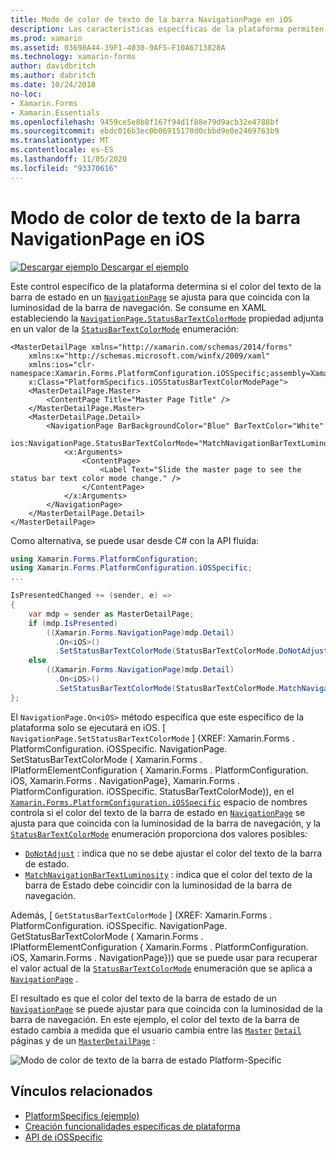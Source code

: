 ```yaml
---
title: Modo de color de texto de la barra NavigationPage en iOS
description: Las características específicas de la plataforma permiten consumir funcionalidad que solo está disponible en una plataforma específica, sin necesidad de implementar representadores o efectos personalizados. En este artículo se explica cómo consumir el específico de la plataforma iOS que controla si el color del texto de la barra de estado de un NavigationPage coincide con la luminosidad de la barra de navegación.
ms.prod: xamarin
ms.assetid: 03698A44-39F1-4030-9AF5-F10A6713828A
ms.technology: xamarin-forms
author: davidbritch
ms.author: dabritch
ms.date: 10/24/2018
no-loc:
- Xamarin.Forms
- Xamarin.Essentials
ms.openlocfilehash: 9459ce5e8b8f167f94d1f88e79d9acb32e4788bf
ms.sourcegitcommit: ebdc016b3ec0b06915170d0cbbd9e0e2469763b9
ms.translationtype: MT
ms.contentlocale: es-ES
ms.lasthandoff: 11/05/2020
ms.locfileid: "93370616"
---
```

# <a name="navigationpage-bar-text-color-mode-on-ios"></a>Modo de color de texto de la barra NavigationPage en iOS

[![Descargar ejemplo](~/media/shared/download.png) Descargar el ejemplo](/samples/xamarin/xamarin-forms-samples/userinterface-platformspecifics)

Este control específico de la plataforma determina si el color del texto de la barra de estado en un [`NavigationPage`](xref:Xamarin.Forms.NavigationPage) se ajusta para que coincida con la luminosidad de la barra de navegación. Se consume en XAML estableciendo la [`NavigationPage.StatusBarTextColorMode`](xref:Xamarin.Forms.PlatformConfiguration.iOSSpecific.NavigationPage.StatusBarTextColorModeProperty) propiedad adjunta en un valor de la [`StatusBarTextColorMode`](xref:Xamarin.Forms.PlatformConfiguration.iOSSpecific.StatusBarTextColorMode) enumeración:

```xaml
<MasterDetailPage xmlns="http://xamarin.com/schemas/2014/forms"
    xmlns:x="http://schemas.microsoft.com/winfx/2009/xaml"
    xmlns:ios="clr-namespace:Xamarin.Forms.PlatformConfiguration.iOSSpecific;assembly=Xamarin.Forms.Core"
    x:Class="PlatformSpecifics.iOSStatusBarTextColorModePage">
    <MasterDetailPage.Master>
        <ContentPage Title="Master Page Title" />
    </MasterDetailPage.Master>
    <MasterDetailPage.Detail>
        <NavigationPage BarBackgroundColor="Blue" BarTextColor="White"
                        ios:NavigationPage.StatusBarTextColorMode="MatchNavigationBarTextLuminosity">
            <x:Arguments>
                <ContentPage>
                    <Label Text="Slide the master page to see the status bar text color mode change." />
                </ContentPage>
            </x:Arguments>
        </NavigationPage>
    </MasterDetailPage.Detail>
</MasterDetailPage>

```

Como alternativa, se puede usar desde C# con la API fluida:

```csharp
using Xamarin.Forms.PlatformConfiguration;
using Xamarin.Forms.PlatformConfiguration.iOSSpecific;
...

IsPresentedChanged += (sender, e) =>
{
    var mdp = sender as MasterDetailPage;
    if (mdp.IsPresented)
        ((Xamarin.Forms.NavigationPage)mdp.Detail)
          .On<iOS>()
          .SetStatusBarTextColorMode(StatusBarTextColorMode.DoNotAdjust);
    else
        ((Xamarin.Forms.NavigationPage)mdp.Detail)
          .On<iOS>()
          .SetStatusBarTextColorMode(StatusBarTextColorMode.MatchNavigationBarTextLuminosity);
};
```

El `NavigationPage.On<iOS>` método especifica que este específico de la plataforma solo se ejecutará en iOS. [ `NavigationPage.SetStatusBarTextColorMode` ] (XREF: Xamarin.Forms . PlatformConfiguration. iOSSpecific. NavigationPage. SetStatusBarTextColorMode ( Xamarin.Forms . IPlatformElementConfiguration { Xamarin.Forms . PlatformConfiguration. iOS, Xamarin.Forms . NavigationPage}, Xamarin.Forms . PlatformConfiguration. iOSSpecific. StatusBarTextColorMode)), en el [`Xamarin.Forms.PlatformConfiguration.iOSSpecific`](xref:Xamarin.Forms.PlatformConfiguration.iOSSpecific) espacio de nombres controla si el color del texto de la barra de estado en [`NavigationPage`](xref:Xamarin.Forms.NavigationPage) se ajusta para que coincida con la luminosidad de la barra de navegación, y la [`StatusBarTextColorMode`](xref:Xamarin.Forms.PlatformConfiguration.iOSSpecific.StatusBarTextColorMode) enumeración proporciona dos valores posibles:

- [`DoNotAdjust`](xref:Xamarin.Forms.PlatformConfiguration.iOSSpecific.StatusBarTextColorMode.DoNotAdjust) : indica que no se debe ajustar el color del texto de la barra de estado.
- [`MatchNavigationBarTextLuminosity`](xref:Xamarin.Forms.PlatformConfiguration.iOSSpecific.StatusBarTextColorMode.MatchNavigationBarTextLuminosity) : indica que el color del texto de la barra de Estado debe coincidir con la luminosidad de la barra de navegación.

Además, [ `GetStatusBarTextColorMode` ] (XREF: Xamarin.Forms . PlatformConfiguration. iOSSpecific. NavigationPage. GetStatusBarTextColorMode ( Xamarin.Forms . IPlatformElementConfiguration { Xamarin.Forms . PlatformConfiguration. iOS, Xamarin.Forms . NavigationPage})) que se puede usar para recuperar el valor actual de la [`StatusBarTextColorMode`](xref:Xamarin.Forms.PlatformConfiguration.iOSSpecific.StatusBarTextColorMode) enumeración que se aplica a [`NavigationPage`](xref:Xamarin.Forms.NavigationPage) .

El resultado es que el color del texto de la barra de estado de un [`NavigationPage`](xref:Xamarin.Forms.NavigationPage) se puede ajustar para que coincida con la luminosidad de la barra de navegación. En este ejemplo, el color del texto de la barra de estado cambia a medida que el usuario cambia entre las [`Master`](xref:Xamarin.Forms.MasterDetailPage.Master) [`Detail`](xref:Xamarin.Forms.MasterDetailPage.Detail) páginas y de un [`MasterDetailPage`](xref:Xamarin.Forms.MasterDetailPage) :

![Modo de color de texto de la barra de estado Platform-Specific](status-bar-text-color-images/status-bar-text-color-mode.png)

## <a name="related-links"></a>Vínculos relacionados

- [PlatformSpecifics (ejemplo)](/samples/xamarin/xamarin-forms-samples/userinterface-platformspecifics)
- [Creación funcionalidades específicas de plataforma](~/xamarin-forms/platform/platform-specifics/index.md#creating-platform-specifics)
- [API de iOSSpecific](xref:Xamarin.Forms.PlatformConfiguration.iOSSpecific)